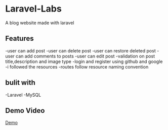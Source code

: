 # Laravel-Labs
A blog website made with laravel
## Features
-user can add post
-user can delete post
-user can restore deleted post
-user can add comments to posts
-user can edit post
-validation on post title,description and image type
-login and register using github and google
-i followed the resources
-routes follow resource naming convention
## bulit with
-Laravel
-MySQL

## Demo Video
[Demo](https://youtu.be/SjQtdKdgKw0)
